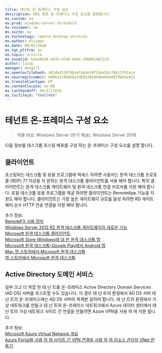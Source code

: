 ```yaml
---
title: 테넌트 온-프레미스 구성 요소
description: RDS 배포 온-프레미스 구성 요소를 설명합니다.
ms.custom: na
ms.prod: windows-server-threshold
ms.reviewer: na
ms.suite: na
ms.technology: remote-desktop-services
ms.author: elizapo
ms.date: 08/01/2016
ms.tgt_pltfrm: na
ms.topic: article
ms.assetid: b3eebb38-a835-4fa6-9e41-1966014bf2cb
author: lizap
manager: dongill
ms.openlocfilehash: a01dbd12d76b1efa84e38f2ded38cfd613fb2ac4
ms.sourcegitcommit: 0d0b32c8986ba7db9536e0b8648d4ddf9b03e452
ms.translationtype: HT
ms.contentlocale: ko-KR
ms.lasthandoff: 04/17/2019
ms.locfileid: "59857404"
---
```

# <a name="tenant-on-premises-components"></a>테넌트 온-프레미스 구성 요소

>적용 대상: Windows Server (반기 채널), Windows Server 2016

다음 정보를 데스크톱 호스팅 배포를 구성 하는 온-프레미스 구성 요소를 설명 합니다.  
  
##  <a name="clients"></a>클라이언트  
호스팅되는 데스크톱 및 응용 프로그램에 액세스 하려면 사용자는 원격 데스크톱 프로토콜 (RDP) 7.1 이상을 지 원하는 원격 데스크톱 클라이언트를 사용 해야 합니다. 특히 클라이언트는 원격 데스크톱 게이트웨이 및 원격 데스크톱 연결 브로커를 지원 해야 합니다. 로컬 데스크톱 응용 프로그램을 제공 하려면 클라이언트는 RemoteApp 기능을 지원도 해야 합니다. 클라이언트는 가장 높은 게이트웨이 규모를 달성 하려면 RD 게이트웨이 순수 HTTP 전송 연결을 지원 해야 합니다.  
  
추가 정보:  
[RemoteFX 사용 장치](https://social.technet.microsoft.com/wiki/contents/articles/14534.remotefx-enabled-devices.aspx)  
[Windows Server 2012 R2 원격 데스크톱 게이트웨이의 새로운 기능](https://blogs.technet.microsoft.com/enterprisemobility/2013/03/14/whats-new-in-windows-server-2012-remote-desktop-gateway/#transport)  
[Microsoft 원격 데스크톱 클라이언트](https://technet.microsoft.com/library/dn473009.aspx)  
[Microsoft Store Windows에 대 한 원격 데스크톱 앱](https://apps.microsoft.com/windows/app/remote-desktop/051f560e-5e9b-4dad-8b2e-fa5e0b05a480)  
[Microsoft 원격 데스크톱-Google Play에서 Android 앱](https://play.google.com/store/apps/details?id=com.microsoft.rdc.android)  
[Mac 앱 스토어에서 Microsoft 원격 데스크톱](https://itunes.apple.com/us/app/microsoft-remote-desktop/id715768417?mt=12)  
[앱 스토어에서 Microsoft 원격 데스크톱](https://itunes.apple.com/us/app/microsoft-remote-desktop/id714464092?mt=8)  
  
##  <a name="active-directory-domain-services"></a>Active Directory 도메인 서비스  
일부 크고 더 복잡 한 테 넌 트를 온-프레미스 Active Directory Domain Services (AD DS) 서버를 호스트할 수도 있습니다. 이 경우 테 넌 트의 환경에서 AD DS 서버 테 넌 트의 온-프레미스에는 AD DS 서버의 복제본 같아야 합니다. 테 넌 트의 환경에서 가상 네트워크를 만들고 테 넌 트의 온-프레미스 네트워크에서 Azure 데이터 센터에서 테 넌 트의 가상 네트워크 사이트 간 연결을 만들려면 Azure VPN을 사용 하 여 지원 됩니다.  
  
추가 정보:  
[Microsoft Azure Virtual Network 개요](https://azure.microsoft.com/documentation/articles/virtual-networks-overview/)  
[Azure Portal을 사용 하 여 사이트 간 VPN 연결을 사용 하 여 리소스 관리자 VNet 만들기](https://azure.microsoft.com/documentation/articles/vpn-gateway-howto-site-to-site-resource-manager-portal/)  


